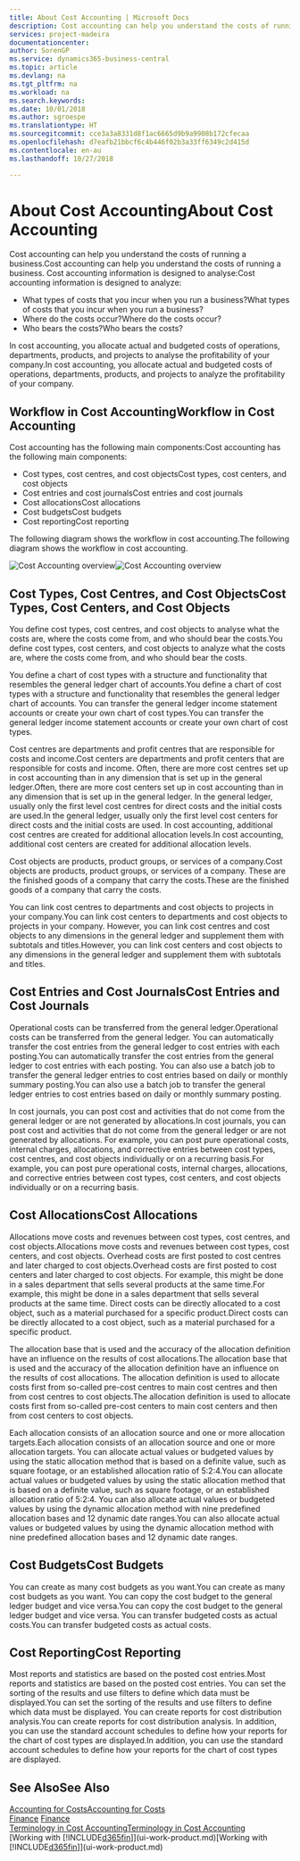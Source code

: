 ```yaml
---
title: About Cost Accounting | Microsoft Docs
description: Cost accounting can help you understand the costs of running a business.
services: project-madeira
documentationcenter: 
author: SorenGP
ms.service: dynamics365-business-central
ms.topic: article
ms.devlang: na
ms.tgt_pltfrm: na
ms.workload: na
ms.search.keywords: 
ms.date: 10/01/2018
ms.author: sgroespe
ms.translationtype: HT
ms.sourcegitcommit: cce3a3a8331d8f1ac6665d9b9a9908b172cfecaa
ms.openlocfilehash: d7eafb21bbcf6c4b446f02b3a33ff6349c2d415d
ms.contentlocale: en-au
ms.lasthandoff: 10/27/2018

---
```

# <a name="about-cost-accounting"></a><span data-ttu-id="d168d-103">About Cost Accounting</span><span class="sxs-lookup"><span data-stu-id="d168d-103">About Cost Accounting</span></span>
<span data-ttu-id="d168d-104">Cost accounting can help you understand the costs of running a business.</span><span class="sxs-lookup"><span data-stu-id="d168d-104">Cost accounting can help you understand the costs of running a business.</span></span> <span data-ttu-id="d168d-105">Cost accounting information is designed to analyse:</span><span class="sxs-lookup"><span data-stu-id="d168d-105">Cost accounting information is designed to analyze:</span></span>  

-   <span data-ttu-id="d168d-106">What types of costs that you incur when you run a business?</span><span class="sxs-lookup"><span data-stu-id="d168d-106">What types of costs that you incur when you run a business?</span></span>  
-   <span data-ttu-id="d168d-107">Where do the costs occur?</span><span class="sxs-lookup"><span data-stu-id="d168d-107">Where do the costs occur?</span></span>  
-   <span data-ttu-id="d168d-108">Who bears the costs?</span><span class="sxs-lookup"><span data-stu-id="d168d-108">Who bears the costs?</span></span>  

<span data-ttu-id="d168d-109">In cost accounting, you allocate actual and budgeted costs of operations, departments, products, and projects to analyse the profitability of your company.</span><span class="sxs-lookup"><span data-stu-id="d168d-109">In cost accounting, you allocate actual and budgeted costs of operations, departments, products, and projects to analyze the profitability of your company.</span></span>  

## <a name="workflow-in-cost-accounting"></a><span data-ttu-id="d168d-110">Workflow in Cost Accounting</span><span class="sxs-lookup"><span data-stu-id="d168d-110">Workflow in Cost Accounting</span></span>  
<span data-ttu-id="d168d-111">Cost accounting has the following main components:</span><span class="sxs-lookup"><span data-stu-id="d168d-111">Cost accounting has the following main components:</span></span>  

-   <span data-ttu-id="d168d-112">Cost types, cost centres, and cost objects</span><span class="sxs-lookup"><span data-stu-id="d168d-112">Cost types, cost centers, and cost objects</span></span>  
-   <span data-ttu-id="d168d-113">Cost entries and cost journals</span><span class="sxs-lookup"><span data-stu-id="d168d-113">Cost entries and cost journals</span></span>  
-   <span data-ttu-id="d168d-114">Cost allocations</span><span class="sxs-lookup"><span data-stu-id="d168d-114">Cost allocations</span></span>  
-   <span data-ttu-id="d168d-115">Cost budgets</span><span class="sxs-lookup"><span data-stu-id="d168d-115">Cost budgets</span></span>
-   <span data-ttu-id="d168d-116">Cost reporting</span><span class="sxs-lookup"><span data-stu-id="d168d-116">Cost reporting</span></span>  

<span data-ttu-id="d168d-117">The following diagram shows the workflow in cost accounting.</span><span class="sxs-lookup"><span data-stu-id="d168d-117">The following diagram shows the workflow in cost accounting.</span></span>  

<span data-ttu-id="d168d-118">![Cost Accounting overview](media/costaccountingoverview.png "CostAccountingOverview")</span><span class="sxs-lookup"><span data-stu-id="d168d-118">![Cost Accounting overview](media/costaccountingoverview.png "CostAccountingOverview")</span></span>  

## <a name="cost-types-cost-centers-and-cost-objects"></a><span data-ttu-id="d168d-119">Cost Types, Cost Centres, and Cost Objects</span><span class="sxs-lookup"><span data-stu-id="d168d-119">Cost Types, Cost Centers, and Cost Objects</span></span>  
<span data-ttu-id="d168d-120">You define cost types, cost centres, and cost objects to analyse what the costs are, where the costs come from, and who should bear the costs.</span><span class="sxs-lookup"><span data-stu-id="d168d-120">You define cost types, cost centers, and cost objects to analyze what the costs are, where the costs come from, and who should bear the costs.</span></span>  

<span data-ttu-id="d168d-121">You define a chart of cost types with a structure and functionality that resembles the general ledger chart of accounts.</span><span class="sxs-lookup"><span data-stu-id="d168d-121">You define a chart of cost types with a structure and functionality that resembles the general ledger chart of accounts.</span></span> <span data-ttu-id="d168d-122">You can transfer the general ledger income statement accounts or create your own chart of cost types.</span><span class="sxs-lookup"><span data-stu-id="d168d-122">You can transfer the general ledger income statement accounts or create your own chart of cost types.</span></span>  

<span data-ttu-id="d168d-123">Cost centres are departments and profit centres that are responsible for costs and income.</span><span class="sxs-lookup"><span data-stu-id="d168d-123">Cost centers are departments and profit centers that are responsible for costs and income.</span></span> <span data-ttu-id="d168d-124">Often, there are more cost centres set up in cost accounting than in any dimension that is set up in the general ledger.</span><span class="sxs-lookup"><span data-stu-id="d168d-124">Often, there are more cost centers set up in cost accounting than in any dimension that is set up in the general ledger.</span></span> <span data-ttu-id="d168d-125">In the general ledger, usually only the first level cost centres for direct costs and the initial costs are used.</span><span class="sxs-lookup"><span data-stu-id="d168d-125">In the general ledger, usually only the first level cost centers for direct costs and the initial costs are used.</span></span> <span data-ttu-id="d168d-126">In cost accounting, additional cost centres are created for additional allocation levels.</span><span class="sxs-lookup"><span data-stu-id="d168d-126">In cost accounting, additional cost centers are created for additional allocation levels.</span></span>  

<span data-ttu-id="d168d-127">Cost objects are products, product groups, or services of a company.</span><span class="sxs-lookup"><span data-stu-id="d168d-127">Cost objects are products, product groups, or services of a company.</span></span> <span data-ttu-id="d168d-128">These are the finished goods of a company that carry the costs.</span><span class="sxs-lookup"><span data-stu-id="d168d-128">These are the finished goods of a company that carry the costs.</span></span>  

<span data-ttu-id="d168d-129">You can link cost centres to departments and cost objects to projects in your company.</span><span class="sxs-lookup"><span data-stu-id="d168d-129">You can link cost centers to departments and cost objects to projects in your company.</span></span> <span data-ttu-id="d168d-130">However, you can link cost centres and cost objects to any dimensions in the general ledger and supplement them with subtotals and titles.</span><span class="sxs-lookup"><span data-stu-id="d168d-130">However, you can link cost centers and cost objects to any dimensions in the general ledger and supplement them with subtotals and titles.</span></span>  

## <a name="cost-entries-and-cost-journals"></a><span data-ttu-id="d168d-131">Cost Entries and Cost Journals</span><span class="sxs-lookup"><span data-stu-id="d168d-131">Cost Entries and Cost Journals</span></span>  
<span data-ttu-id="d168d-132">Operational costs can be transferred from the general ledger.</span><span class="sxs-lookup"><span data-stu-id="d168d-132">Operational costs can be transferred from the general ledger.</span></span> <span data-ttu-id="d168d-133">You can automatically transfer the cost entries from the general ledger to cost entries with each posting.</span><span class="sxs-lookup"><span data-stu-id="d168d-133">You can automatically transfer the cost entries from the general ledger to cost entries with each posting.</span></span> <span data-ttu-id="d168d-134">You can also use a batch job to transfer the general ledger entries to cost entries based on daily or monthly summary posting.</span><span class="sxs-lookup"><span data-stu-id="d168d-134">You can also use a batch job to transfer the general ledger entries to cost entries based on daily or monthly summary posting.</span></span>  

<span data-ttu-id="d168d-135">In cost journals, you can post cost and activities that do not come from the general ledger or are not generated by allocations.</span><span class="sxs-lookup"><span data-stu-id="d168d-135">In cost journals, you can post cost and activities that do not come from the general ledger or are not generated by allocations.</span></span> <span data-ttu-id="d168d-136">For example, you can post pure operational costs, internal charges, allocations, and corrective entries between cost types, cost centres, and cost objects individually or on a recurring basis.</span><span class="sxs-lookup"><span data-stu-id="d168d-136">For example, you can post pure operational costs, internal charges, allocations, and corrective entries between cost types, cost centers, and cost objects individually or on a recurring basis.</span></span>  

## <a name="cost-allocations"></a><span data-ttu-id="d168d-137">Cost Allocations</span><span class="sxs-lookup"><span data-stu-id="d168d-137">Cost Allocations</span></span>  
<span data-ttu-id="d168d-138">Allocations move costs and revenues between cost types, cost centres, and cost objects.</span><span class="sxs-lookup"><span data-stu-id="d168d-138">Allocations move costs and revenues between cost types, cost centers, and cost objects.</span></span> <span data-ttu-id="d168d-139">Overhead costs are first posted to cost centres and later charged to cost objects.</span><span class="sxs-lookup"><span data-stu-id="d168d-139">Overhead costs are first posted to cost centers and later charged to cost objects.</span></span> <span data-ttu-id="d168d-140">For example, this might be done in a sales department that sells several products at the same time.</span><span class="sxs-lookup"><span data-stu-id="d168d-140">For example, this might be done in a sales department that sells several products at the same time.</span></span> <span data-ttu-id="d168d-141">Direct costs can be directly allocated to a cost object, such as a material purchased for a specific product.</span><span class="sxs-lookup"><span data-stu-id="d168d-141">Direct costs can be directly allocated to a cost object, such as a material purchased for a specific product.</span></span>  

<span data-ttu-id="d168d-142">The allocation base that is used and the accuracy of the allocation definition have an influence on the results of cost allocations.</span><span class="sxs-lookup"><span data-stu-id="d168d-142">The allocation base that is used and the accuracy of the allocation definition have an influence on the results of cost allocations.</span></span> <span data-ttu-id="d168d-143">The allocation definition is used to allocate costs first from so-called pre-cost centres to main cost centres and then from cost centres to cost objects.</span><span class="sxs-lookup"><span data-stu-id="d168d-143">The allocation definition is used to allocate costs first from so-called pre-cost centers to main cost centers and then from cost centers to cost objects.</span></span>  

<span data-ttu-id="d168d-144">Each allocation consists of an allocation source and one or more allocation targets.</span><span class="sxs-lookup"><span data-stu-id="d168d-144">Each allocation consists of an allocation source and one or more allocation targets.</span></span> <span data-ttu-id="d168d-145">You can allocate actual values or budgeted values by using the static allocation method that is based on a definite value, such as square footage, or an established allocation ratio of 5:2:4.</span><span class="sxs-lookup"><span data-stu-id="d168d-145">You can allocate actual values or budgeted values by using the static allocation method that is based on a definite value, such as square footage, or an established allocation ratio of 5:2:4.</span></span> <span data-ttu-id="d168d-146">You can also allocate actual values or budgeted values by using the dynamic allocation method with nine predefined allocation bases and 12 dynamic date ranges.</span><span class="sxs-lookup"><span data-stu-id="d168d-146">You can also allocate actual values or budgeted values by using the dynamic allocation method with nine predefined allocation bases and 12 dynamic date ranges.</span></span>  

## <a name="cost-budgets"></a><span data-ttu-id="d168d-147">Cost Budgets</span><span class="sxs-lookup"><span data-stu-id="d168d-147">Cost Budgets</span></span>  
<span data-ttu-id="d168d-148">You can create as many cost budgets as you want.</span><span class="sxs-lookup"><span data-stu-id="d168d-148">You can create as many cost budgets as you want.</span></span> <span data-ttu-id="d168d-149">You can copy the cost budget to the general ledger budget and vice versa.</span><span class="sxs-lookup"><span data-stu-id="d168d-149">You can copy the cost budget to the general ledger budget and vice versa.</span></span> <span data-ttu-id="d168d-150">You can transfer budgeted costs as actual costs.</span><span class="sxs-lookup"><span data-stu-id="d168d-150">You can transfer budgeted costs as actual costs.</span></span>  

## <a name="cost-reporting"></a><span data-ttu-id="d168d-151">Cost Reporting</span><span class="sxs-lookup"><span data-stu-id="d168d-151">Cost Reporting</span></span>  
<span data-ttu-id="d168d-152">Most reports and statistics are based on the posted cost entries.</span><span class="sxs-lookup"><span data-stu-id="d168d-152">Most reports and statistics are based on the posted cost entries.</span></span> <span data-ttu-id="d168d-153">You can set the sorting of the results and use filters to define which data must be displayed.</span><span class="sxs-lookup"><span data-stu-id="d168d-153">You can set the sorting of the results and use filters to define which data must be displayed.</span></span> <span data-ttu-id="d168d-154">You can create reports for cost distribution analysis.</span><span class="sxs-lookup"><span data-stu-id="d168d-154">You can create reports for cost distribution analysis.</span></span> <span data-ttu-id="d168d-155">In addition, you can use the standard account schedules to define how your reports for the chart of cost types are displayed.</span><span class="sxs-lookup"><span data-stu-id="d168d-155">In addition, you can use the standard account schedules to define how your reports for the chart of cost types are displayed.</span></span>  

## <a name="see-also"></a><span data-ttu-id="d168d-156">See Also</span><span class="sxs-lookup"><span data-stu-id="d168d-156">See Also</span></span>  
 [<span data-ttu-id="d168d-157">Accounting for Costs</span><span class="sxs-lookup"><span data-stu-id="d168d-157">Accounting for Costs</span></span>](finance-manage-cost-accounting.md)  
 <span data-ttu-id="d168d-158">[Finance](finance.md) </span><span class="sxs-lookup"><span data-stu-id="d168d-158">[Finance](finance.md) </span></span>  
 [<span data-ttu-id="d168d-159">Terminology in Cost Accounting</span><span class="sxs-lookup"><span data-stu-id="d168d-159">Terminology in Cost Accounting</span></span>](finance-terminology-in-cost-accounting.md)  
 <span data-ttu-id="d168d-160">[Working with [!INCLUDE[d365fin](includes/d365fin_md.md)]](ui-work-product.md)</span><span class="sxs-lookup"><span data-stu-id="d168d-160">[Working with [!INCLUDE[d365fin](includes/d365fin_md.md)]](ui-work-product.md)</span></span>

